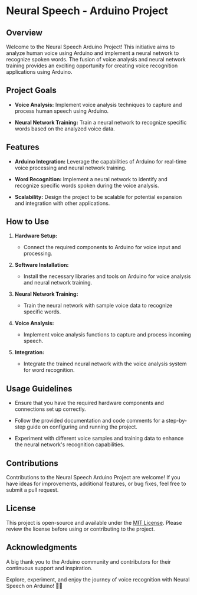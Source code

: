 # Neural Speech - Arduino Project

## Overview

Welcome to the Neural Speech Arduino Project! This initiative aims to analyze human voice using Arduino and implement a neural network to recognize spoken words. The fusion of voice analysis and neural network training provides an exciting opportunity for creating voice recognition applications using Arduino.

## Project Goals

- **Voice Analysis:** Implement voice analysis techniques to capture and process human speech using Arduino.

- **Neural Network Training:** Train a neural network to recognize specific words based on the analyzed voice data.

## Features

- **Arduino Integration:** Leverage the capabilities of Arduino for real-time voice processing and neural network training.

- **Word Recognition:** Implement a neural network to identify and recognize specific words spoken during the voice analysis.

- **Scalability:** Design the project to be scalable for potential expansion and integration with other applications.

## How to Use

1. **Hardware Setup:**
   - Connect the required components to Arduino for voice input and processing.

2. **Software Installation:**
   - Install the necessary libraries and tools on Arduino for voice analysis and neural network training.

3. **Neural Network Training:**
   - Train the neural network with sample voice data to recognize specific words.

4. **Voice Analysis:**
   - Implement voice analysis functions to capture and process incoming speech.

5. **Integration:**
   - Integrate the trained neural network with the voice analysis system for word recognition.

## Usage Guidelines

- Ensure that you have the required hardware components and connections set up correctly.

- Follow the provided documentation and code comments for a step-by-step guide on configuring and running the project.

- Experiment with different voice samples and training data to enhance the neural network's recognition capabilities.

## Contributions

Contributions to the Neural Speech Arduino Project are welcome! If you have ideas for improvements, additional features, or bug fixes, feel free to submit a pull request.

## License

This project is open-source and available under the [MIT License](LICENSE). Please review the license before using or contributing to the project.

## Acknowledgments

A big thank you to the Arduino community and contributors for their continuous support and inspiration.

Explore, experiment, and enjoy the journey of voice recognition with Neural Speech on Arduino! 🎤🧠
